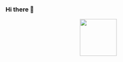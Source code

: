 ### Hi there 👋
<div id="header" align="center">
  <img src="https://media0.giphy.com/media/fuJPZBIIqzbt1kAYVc/giphy.gif?cid=ecf05e47w7efxip1d1spe0sds0p4ux6lfom2nhtcdwf0dl7c&rid=giphy.gif&ct=g" width="100"/>
</div>
